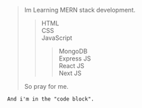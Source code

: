<!-- Block Quote -->
> Im Learning MERN stack development.
>
>>HTML <br>
>>CSS <br>
>>JavaScript <br>
>>>MongoDB <br>
>>>Express JS <br>
>>>React JS <br>
>>>Next JS <br>
>
>So pray for me.

<!-- Code Block -->
    And i'm in the "code block".


